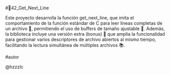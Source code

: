 #📂42_Get_Next_Line

Este proyecto desarrolla la función get_next_line, que imita el comportamiento de la función estándar de C para leer líneas completas de un archivo 📄, permitiendo el uso de buffers de tamaño ajustable 🔧. Además, la biblioteca incluye una versión extra (bonus) 🚀 que amplía la funcionalidad para gestionar varios descriptores de archivo abiertos al mismo tiempo, facilitando la lectura simultánea de múltiples archivos 📚.

#autor

@hzzzlc

